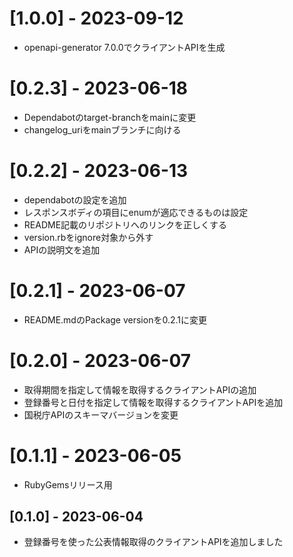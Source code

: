 # [1.0.0] - 2023-09-12
- openapi-generator 7.0.0でクライアントAPIを生成

# [0.2.3] - 2023-06-18
- Dependabotのtarget-branchをmainに変更
- changelog_uriをmainブランチに向ける

# [0.2.2] - 2023-06-13

- dependabotの設定を追加
- レスポンスボディの項目にenumが適応できるものは設定
- README記載のリポジトリへのリンクを正しくする
- version.rbをignore対象から外す
- APIの説明文を追加

# [0.2.1] - 2023-06-07

- README.mdのPackage versionを0.2.1に変更

# [0.2.0] - 2023-06-07

- 取得期間を指定して情報を取得するクライアントAPIの追加
- 登録番号と日付を指定して情報を取得するクライアントAPIを追加
- 国税庁APIのスキーマバージョンを変更

# [0.1.1] - 2023-06-05

- RubyGemsリリース用

## [0.1.0] - 2023-06-04

- 登録番号を使った公表情報取得のクライアントAPIを追加しました
